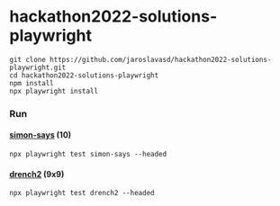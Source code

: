 # hackathon2022-solutions-playwright

```
git clone https://github.com/jaroslavasd/hackathon2022-solutions-playwright.git
cd hackathon2022-solutions-playwright
npm install
npx playwright install
```

### Run
#### [simon-says](https://weslleyaraujo.github.io/react-simon-says/) (10)
```npx playwright test simon-says --headed```
<!--
</br>
<a href="https://weslleyaraujo.github.io/react-simon-says/"><img src="images/simon-says.png" width="300"></a>
-->

#### [drench2](http://www.flashbynight.com/drench2/) (9x9)
```npx playwright test drench2 --headed```
<!--
</br>
<a href="http://www.flashbynight.com/drench2/"><img src="images/drench2.png" width="300"></a>
-->